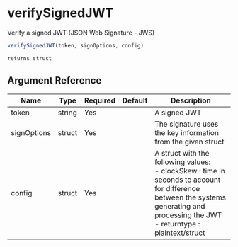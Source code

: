 # verifySignedJWT

Verify a signed JWT (JSON Web Signature - JWS)

```javascript
verifySignedJWT(token, signOptions, config)
```

```javascript
returns struct
```

## Argument Reference

| Name | Type | Required | Default | Description |
| --- | --- | --- | --- | --- |
| token | string | Yes |  | A signed JWT |
| signOptions | struct | Yes |  | The signature uses the key information from the given struct |
| config | struct | Yes |  | A struct with the following values:<br />- clockSkew : time in seconds to account for difference between the systems generating and processing the JWT<br />- returntype : plaintext/struct |
